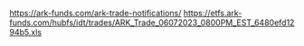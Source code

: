 https://ark-funds.com/ark-trade-notifications/
https://etfs.ark-funds.com/hubfs/idt/trades/ARK_Trade_06072023_0800PM_EST_6480efd1294b5.xls


